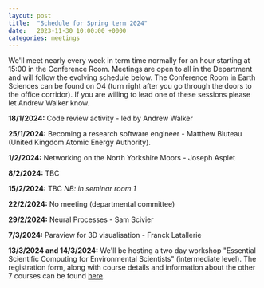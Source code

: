 ```yaml
---
layout: post
title:  "Schedule for Spring term 2024"
date:   2023-11-30 10:00:00 +0000
categories: meetings
---
```

We'll meet nearly every week in term time normally for an hour starting at 15:00 in the Conference 
Room. Meetings are open to all in the Department and will follow the evolving
schedule below. The Conference Room in Earth Sciences can be found on O4 (turn right after
you go through the doors to the office corridor). If you are willing to lead one of these
sessions please let Andrew Walker know.

**18/1/2024:** Code review activity - led by Andrew Walker

**25/1/2024:** Becoming a research software engineer - Matthew Bluteau (United Kingdom Atomic Energy Authority).

**1/2/2024:** Networking on the North Yorkshire Moors - Joseph Asplet

**8/2/2024:** TBC

**15/2/2024:** TBC _NB: in seminar room 1_

**22/2/2024:** No meeting (departmental committee)

**29/2/2024:** Neural Processes - Sam Scivier

**7/3/2024:** Paraview for 3D visualisation - Franck Latallerie

**13/3/2024 and 14/3/2024:** We'll be hosting a two day workshop "Essential Scientific Computing for Environmental Scientists" (intermediate level). 
The registration form, along with course details and information about the other 7 courses can be found [here](https://forms.office.com/e/XmwiCpMK38).
